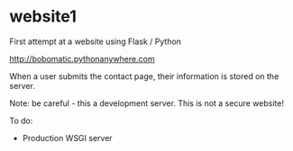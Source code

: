 # website1
First attempt at a website using Flask / Python

http://bobomatic.pythonanywhere.com

When a user submits the contact page, their information is stored on the server. 

Note: be careful - this a development server. This is not a secure website! 

To do: 

- Production WSGI server
